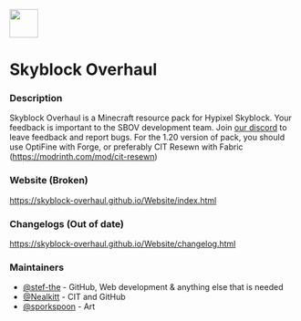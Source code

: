<img src='https://i.imgur.com/BB1Z8Aq.png' width='50'></img>
# Skyblock Overhaul
### Description
Skyblock Overhaul is a Minecraft resource pack for Hypixel Skyblock. Your feedback is important to the SBOV development team. Join [our discord](http://discord.gg/MGpAEZyKp5) to leave feedback and report bugs.
For the 1.20 version of pack, you should use OptiFine with Forge, or preferably CIT Resewn with Fabric (https://modrinth.com/mod/cit-resewn)

### Website (Broken)

https://skyblock-overhaul.github.io/Website/index.html

### Changelogs (Out of date)

https://skyblock-overhaul.github.io/Website/changelog.html

### Maintainers
- [@stef-the](https://github.com/stef-the) - GitHub, Web development & anything else that is needed
- [@Nealkitt](https://github.com/Nealkitt) - CIT and GitHub
- [@sporkspoon](https://github.com/sporkspoon) - Art
